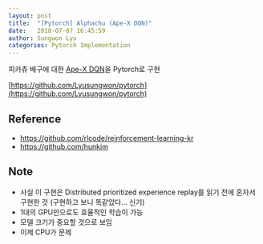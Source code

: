 ```yaml
---
layout: post
title:  "[Pytorch] Alphachu (Ape-X DQN)"
date:   2018-07-07 16:45:59
author: Sungwon Lyu
categories: Pytorch Implementation
---
```


피카츄 배구에 대한 [Ape-X DQN](https://lyusungwon.github.io/rl/2018/07/07/apex.html)을 Pytorch로 구현

[https://github.com/Lyusungwon/pytorch](https://github.com/Lyusungwon/pytorch)

## Reference
- https://github.com/rlcode/reinforcement-learning-kr
- https://github.com/hunkim

## Note 
- 사실 이 구현은 Distributed prioritized experience replay를 읽기 전에 혼자서 구현한 것 (구현하고 보니 똑같았다... 신기)
- 1대의 GPU만으로도 효율적인 학습이 가능
- 모델 크기가 중요할 것으로 보임
- 이제 CPU가 문제
